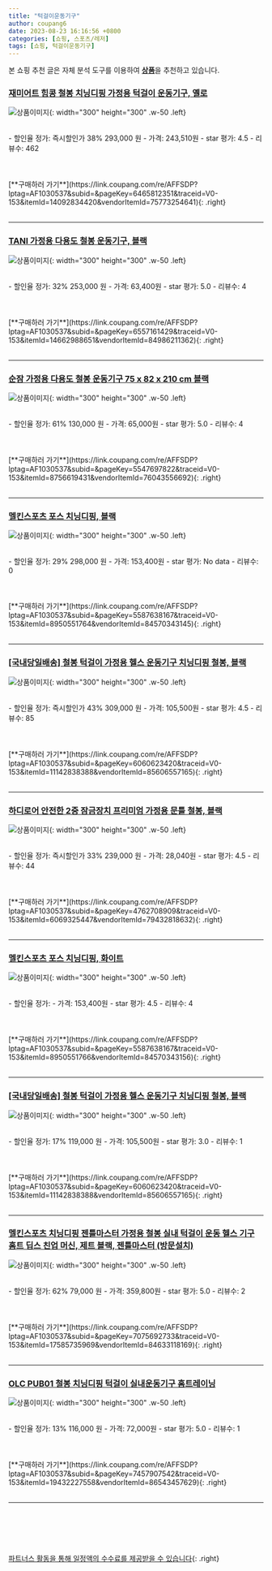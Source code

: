 ```yaml
---
title: "턱걸이운동기구"
author: coupang6
date: 2023-08-23 16:16:56 +0800
categories: [쇼핑, 스포츠/레저]
tags: [쇼핑, 턱걸이운동기구]
---
```


본 쇼핑 추천 글은 자체 분석 도구를 이용하여 [**상품**](https://link.coupang.com/a/bao1ui)을 추천하고 있습니다.

### [재미어트 힘콩 철봉 치닝디핑 가정용 턱걸이 운동기구, 옐로](https://link.coupang.com/re/AFFSDP?lptag=AF1030537&subid=&pageKey=6465812351&traceid=V0-153&itemId=14092834420&vendorItemId=75773254641)

![상품이미지](https://thumbnail10.coupangcdn.com/thumbnails/remote/230x230ex/image/vendor_inventory/d821/1944ef485f57c8d0eae047cb5d23f7424d7fba54681a76778a2fafeac6da.jpg){: width="300" height="300" .w-50 .left}


<br>
- 할인율 정가: 즉시할인가 38%  293,000   원
- 가격: 243,510원
- star 평가: 4.5
- 리뷰수: 462
<br>
<br>
<br>
<br>
[**구매하러 가기**](https://link.coupang.com/re/AFFSDP?lptag=AF1030537&subid=&pageKey=6465812351&traceid=V0-153&itemId=14092834420&vendorItemId=75773254641){: .right}
<br>
<br>

---

### [TANI 가정용 다용도 철봉 운동기구, 블랙](https://link.coupang.com/re/AFFSDP?lptag=AF1030537&subid=&pageKey=6557161429&traceid=V0-153&itemId=14662988651&vendorItemId=84986211362)

![상품이미지](https://thumbnail8.coupangcdn.com/thumbnails/remote/230x230ex/image/vendor_inventory/2643/7c2b8cefdf4dc95beec9103ef4f001cffb463df48526857904dafe1bbd79.jpg){: width="300" height="300" .w-50 .left}


<br>
- 할인율 정가: 32%  253,000   원
- 가격: 63,400원
- star 평가: 5.0
- 리뷰수: 4
<br>
<br>
<br>
<br>
[**구매하러 가기**](https://link.coupang.com/re/AFFSDP?lptag=AF1030537&subid=&pageKey=6557161429&traceid=V0-153&itemId=14662988651&vendorItemId=84986211362){: .right}
<br>
<br>

---

### [순잠 가정용 다용도 철봉 운동기구 75 x 82 x 210 cm 블랙](https://link.coupang.com/re/AFFSDP?lptag=AF1030537&subid=&pageKey=5547697822&traceid=V0-153&itemId=8756619431&vendorItemId=76043556692)

![상품이미지](https://thumbnail10.coupangcdn.com/thumbnails/remote/230x230ex/image/retail/images/4285764379905570-4554324e-f1fe-49f9-83ab-be71d3a0cf43.jpg){: width="300" height="300" .w-50 .left}


<br>
- 할인율 정가: 61%  130,000   원
- 가격: 65,000원
- star 평가: 5.0
- 리뷰수: 4
<br>
<br>
<br>
<br>
[**구매하러 가기**](https://link.coupang.com/re/AFFSDP?lptag=AF1030537&subid=&pageKey=5547697822&traceid=V0-153&itemId=8756619431&vendorItemId=76043556692){: .right}
<br>
<br>

---

### [멜킨스포츠 포스 치닝디핑, 블랙](https://link.coupang.com/re/AFFSDP?lptag=AF1030537&subid=&pageKey=5587638167&traceid=V0-153&itemId=8950551764&vendorItemId=84570343145)

![상품이미지](https://thumbnail8.coupangcdn.com/thumbnails/remote/230x230ex/image/vendor_inventory/bbe9/a52acdb5c5ac46fa6ad44601d74df642f000322d509a2b61bf098b8498b0.jpg){: width="300" height="300" .w-50 .left}


<br>
- 할인율 정가: 29%  298,000   원
- 가격: 153,400원
- star 평가: No data
- 리뷰수: 0
<br>
<br>
<br>
<br>
[**구매하러 가기**](https://link.coupang.com/re/AFFSDP?lptag=AF1030537&subid=&pageKey=5587638167&traceid=V0-153&itemId=8950551764&vendorItemId=84570343145){: .right}
<br>
<br>

---

### [[국내당일배송] 철봉 턱걸이 가정용 헬스 운동기구 치닝디핑 철봉, 블랙](https://link.coupang.com/re/AFFSDP?lptag=AF1030537&subid=&pageKey=6060623420&traceid=V0-153&itemId=11142838388&vendorItemId=85606557165)

![상품이미지](https://thumbnail10.coupangcdn.com/thumbnails/remote/230x230ex/image/vendor_inventory/c0bc/14256f51cbca445330f95796ab10a684ff4f1d7f86de8eb742e10f87be6f.jpg){: width="300" height="300" .w-50 .left}


<br>
- 할인율 정가: 즉시할인가 43%  309,000   원
- 가격: 105,500원
- star 평가: 4.5
- 리뷰수: 85
<br>
<br>
<br>
<br>
[**구매하러 가기**](https://link.coupang.com/re/AFFSDP?lptag=AF1030537&subid=&pageKey=6060623420&traceid=V0-153&itemId=11142838388&vendorItemId=85606557165){: .right}
<br>
<br>

---

### [하디로어 안전한 2중 잠금장치 프리미엄 가정용 문틀 철봉, 블랙](https://link.coupang.com/re/AFFSDP?lptag=AF1030537&subid=&pageKey=4762708909&traceid=V0-153&itemId=6069325447&vendorItemId=79432818632)

![상품이미지](https://thumbnail7.coupangcdn.com/thumbnails/remote/230x230ex/image/vendor_inventory/3cb7/0b0c2510619f65fadb427e8c3a62a08ac1f50cd3d1c9f74a9f9d696c67ef.png){: width="300" height="300" .w-50 .left}


<br>
- 할인율 정가: 즉시할인가 33%  239,000   원
- 가격: 28,040원
- star 평가: 4.5
- 리뷰수: 44
<br>
<br>
<br>
<br>
[**구매하러 가기**](https://link.coupang.com/re/AFFSDP?lptag=AF1030537&subid=&pageKey=4762708909&traceid=V0-153&itemId=6069325447&vendorItemId=79432818632){: .right}
<br>
<br>

---

### [멜킨스포츠 포스 치닝디핑, 화이트](https://link.coupang.com/re/AFFSDP?lptag=AF1030537&subid=&pageKey=5587638167&traceid=V0-153&itemId=8950551766&vendorItemId=84570343156)

![상품이미지](https://thumbnail8.coupangcdn.com/thumbnails/remote/230x230ex/image/vendor_inventory/bbe9/a52acdb5c5ac46fa6ad44601d74df642f000322d509a2b61bf098b8498b0.jpg){: width="300" height="300" .w-50 .left}


<br>
- 할인율 정가: 
- 가격: 153,400원
- star 평가: 4.5
- 리뷰수: 4
<br>
<br>
<br>
<br>
[**구매하러 가기**](https://link.coupang.com/re/AFFSDP?lptag=AF1030537&subid=&pageKey=5587638167&traceid=V0-153&itemId=8950551766&vendorItemId=84570343156){: .right}
<br>
<br>

---

### [[국내당일배송] 철봉 턱걸이 가정용 헬스 운동기구 치닝디핑 철봉, 블랙](https://link.coupang.com/re/AFFSDP?lptag=AF1030537&subid=&pageKey=6060623420&traceid=V0-153&itemId=11142838388&vendorItemId=85606557165)

![상품이미지](https://thumbnail10.coupangcdn.com/thumbnails/remote/230x230ex/image/vendor_inventory/c0bc/14256f51cbca445330f95796ab10a684ff4f1d7f86de8eb742e10f87be6f.jpg){: width="300" height="300" .w-50 .left}


<br>
- 할인율 정가: 17%  119,000   원
- 가격: 105,500원
- star 평가: 3.0
- 리뷰수: 1
<br>
<br>
<br>
<br>
[**구매하러 가기**](https://link.coupang.com/re/AFFSDP?lptag=AF1030537&subid=&pageKey=6060623420&traceid=V0-153&itemId=11142838388&vendorItemId=85606557165){: .right}
<br>
<br>

---

### [멜킨스포츠 치닝디핑 젠틀마스터 가정용 철봉 실내 턱걸이 운동 헬스 기구 홈트 딥스 친업 머신, 제트 블랙, 젠틀마스터 (방문설치)](https://link.coupang.com/re/AFFSDP?lptag=AF1030537&subid=&pageKey=7075692733&traceid=V0-153&itemId=17585735969&vendorItemId=84633118169)

![상품이미지](https://thumbnail8.coupangcdn.com/thumbnails/remote/230x230ex/image/vendor_inventory/c5e7/6cc723456253ea869c7ac50c2081c2ba50f80c53ec5cffeeb1675e2a14ef.jpg){: width="300" height="300" .w-50 .left}


<br>
- 할인율 정가: 62%  79,000   원
- 가격: 359,800원
- star 평가: 5.0
- 리뷰수: 2
<br>
<br>
<br>
<br>
[**구매하러 가기**](https://link.coupang.com/re/AFFSDP?lptag=AF1030537&subid=&pageKey=7075692733&traceid=V0-153&itemId=17585735969&vendorItemId=84633118169){: .right}
<br>
<br>

---

### [OLC PUB01 철봉 치닝디핑 턱걸이 실내운동기구 홈트레이닝](https://link.coupang.com/re/AFFSDP?lptag=AF1030537&subid=&pageKey=7457907542&traceid=V0-153&itemId=19432227558&vendorItemId=86543457629)

![상품이미지](https://thumbnail8.coupangcdn.com/thumbnails/remote/230x230ex/image/vendor_inventory/591d/0a511667ea746d5902a0e837b66924c4c8d5b78c7e29ceb84e8a79569400.jpg){: width="300" height="300" .w-50 .left}


<br>
- 할인율 정가: 13%  116,000   원
- 가격: 72,000원
- star 평가: 5.0
- 리뷰수: 1
<br>
<br>
<br>
<br>
[**구매하러 가기**](https://link.coupang.com/re/AFFSDP?lptag=AF1030537&subid=&pageKey=7457907542&traceid=V0-153&itemId=19432227558&vendorItemId=86543457629){: .right}
<br>
<br>

---
<br><br><br><br><br> [파트너스 활동을 통해 일정액의 수수료를 제공받을 수 있습니다](https://link.coupang.com/a/bao1ui){: .right}